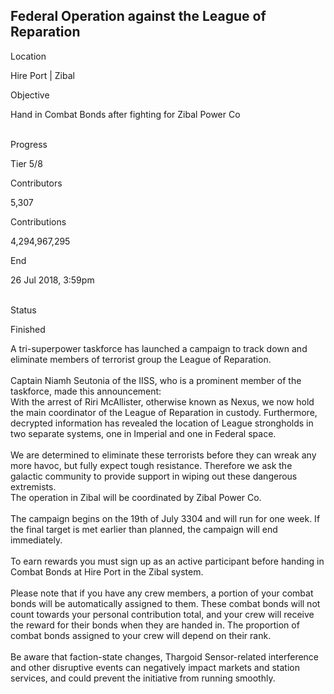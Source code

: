## Federal Operation against the League of Reparation

Location

Hire Port \| Zibal

Objective

Hand in Combat Bonds after fighting for Zibal Power Co

\
Progress

Tier 5/8

Contributors

5,307

Contributions

4,294,967,295

End

26 Jul 2018, 3:59pm

\
Status

Finished

A tri-superpower taskforce has launched a campaign to track down and
eliminate members of terrorist group the League of Reparation.\
\
Captain Niamh Seutonia of the IISS, who is a prominent member of the
taskforce, made this announcement:\
With the arrest of Riri McAllister, otherwise known as Nexus, we now
hold the main coordinator of the League of Reparation in custody.
Furthermore, decrypted information has revealed the location of League
strongholds in two separate systems, one in Imperial and one in Federal
space.\
\
We are determined to eliminate these terrorists before they can wreak
any more havoc, but fully expect tough resistance. Therefore we ask the
galactic community to provide support in wiping out these dangerous
extremists.\
The operation in Zibal will be coordinated by Zibal Power Co.\
\
The campaign begins on the 19th of July 3304 and will run for one week.
If the final target is met earlier than planned, the campaign will end
immediately.\
\
To earn rewards you must sign up as an active participant before handing
in Combat Bonds at Hire Port in the Zibal system.\
\
Please note that if you have any crew members, a portion of your combat
bonds will be automatically assigned to them. These combat bonds will
not count towards your personal contribution total, and your crew will
receive the reward for their bonds when they are handed in. The
proportion of combat bonds assigned to your crew will depend on their
rank.\
\
Be aware that faction-state changes, Thargoid Sensor-related
interference and other disruptive events can negatively impact markets
and station services, and could prevent the initiative from running
smoothly.
